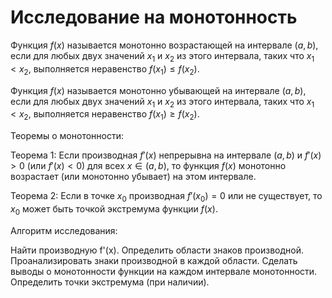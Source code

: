 # Исследование на монотонность

Функция $f(x)$ называется монотонно возрастающей на интервале $(a, b)$, если для любых двух значений $x_{1}$ и $x_{2}$ из этого интервала, таких что $x_{1} < x_{2}$,
выполняется неравенство $f(x_{1}) ≤ f(x_{2})$.

Функция $f(x)$ называется монотонно убывающей на интервале $(a, b)$, если для любых двух значений $x_{1}$ и $x_{2}$ из этого интервала, таких что $x_{1} < x_{2}$,
выполняется неравенство $f(x_{1}) ≥ f(x_{2})$.

Теоремы о монотонности:

Теорема 1: Если производная $f'(x)$ непрерывна на интервале $(a, b)$ и $f'(x) > 0$ (или $f'(x) < 0$) для всех $x ∈ (a, b)$, то функция $f(x)$ монотонно возрастает (или монотонно
убывает) на этом интервале.

Теорема 2: Если в точке $x_{0}$ производная $f'(x_{0}) = 0$ или не существует, то $x_{0}$ может быть точкой экстремума функции $f(x)$.

Алгоритм исследования:

Найти производную f'(x).
Определить области знаков производной.
Проанализировать знаки производной в каждой области.
Сделать выводы о монотонности функции на каждом интервале монотонности.
Определить точки экстремума (при наличии).
